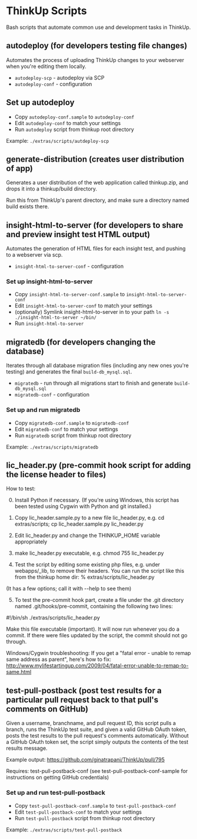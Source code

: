 #  ThinkUp Scripts

Bash scripts that automate common use and development tasks in ThinkUp.

## autodeploy (for developers testing file changes)

Automates the process of uploading ThinkUp changes to your webserver when you're editing them locally.

* `autodeploy-scp` - autodeploy via SCP
* `autodeploy-conf` - configuration

## Set up autodeploy

* Copy `autodeploy-conf.sample` to `autodeploy-conf`
* Edit `autodeploy-conf` to match your settings
* Run `autodeploy` script from thinkup root directory

Example: `./extras/scripts/autdeploy-scp`

## generate-distribution (creates user distribution of app)

Generates a user distribution of the web application called thinkup.zip, and drops it into a thinkup/build directory.

Run this from ThinkUp's parent directory, and make sure a directory named build exists there.

## insight-html-to-server (for developers to share and preview insight test HTML output)

Automates the generation of HTML files for each insight test, and pushing to a webserver via scp.

* `insight-html-to-server-conf` - configuration

### Set up insight-html-to-server

* Copy `insight-html-to-server-conf.sample` to `insight-html-to-server-conf`
* Edit `insight-html-to-server-conf` to match your settings
* (optionally) Symlink insight-html-to-server in to your path
    `ln -s ./insight-html-to-server ~/bin/`
* Run `insight-html-to-server`
  
## migratedb (for developers changing the database)

Iterates through all database migration files (including any new ones you're testing) and generates the final `build-db_mysql.sql`.
 
* `migratedb` - run through all migrations start to finish and generate `build-db_mysql.sql`
* `migratedb-conf` - configuration
 
### Set up and run migratedb

* Copy `migratedb-conf.sample` to `migratedb-conf`
* Edit `migratedb-conf` to match your settings
* Run `migratedb` script from thinkup root directory

Example: `./extras/scripts/migratedb`

## lic_header.py (pre-commit hook script for adding the license header to files)

How to test:

0.  Install Python if necessary. (If you're using Windows, this script has been tested using Cygwin with Python and git installed.)

1. Copy lic_header.sample.py to a new file lic_header.py, e.g.
   cd extras/scripts; cp lic_header.sample.py lic_header.py

2. Edit lic_header.py and change the THINKUP_HOME variable appropriately

3. make lic_header.py executable, e.g.
   chmod 755 lic_header.py

4. Test the script by editing some existing php files, e.g. under webapps/_lib, to remove their headers.
   You can run the script like this from the thinkup home dir:
   % extras/scripts/lic_header.py

  (It has a few options; call it with --help to see them)

5. To test the pre-commit hook part, create a file under the .git directory named .git/hooks/pre-commit, containing the following two lines:

#!/bin/sh
./extras/scripts/lic_header.py

  Make this file executable (important).  It will now run whenever you do a commit. If there were files updated by the script, the commit should not go through.

  Windows/Cygwin troubleshooting: If you get a "fatal error - unable to remap same address as parent", here's how to fix:
  http://www.mylifestartingup.com/2009/04/fatal-error-unable-to-remap-to-same.html
  
## test-pull-postback (post test results for a particular pull request back to that pull's comments on GitHub)

Given a username, branchname, and pull request ID, this script pulls a branch, runs the ThinkUp test suite, and given
a valid GitHub OAuth token, posts the test results to the pull request's comments automatically.
Without a GitHub OAuth token set, the script simply outputs the contents of the test results message.

Example output: https://github.com/ginatrapani/ThinkUp/pull/795

Requires: test-pull-postback-conf (see test-pull-postback-conf-sample for instructions on getting GitHub credentials)

### Set up and run test-pull-postback

* Copy `test-pull-postback-conf.sample` to `test-pull-postback-conf`
* Edit `test-pull-postback-conf` to match your settings
* Run `test-pull-postback` script from thinkup root directory

Example: `./extras/scripts/test-pull-postback`
